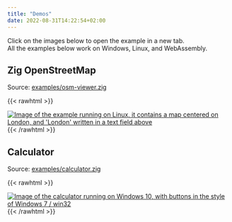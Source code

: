 ```yaml
---
title: "Demos"
date: 2022-08-31T14:22:54+02:00
---
```


Click on the images below to open the example in a new tab.  
All the examples below work on Windows, Linux, and WebAssembly.

## Zig OpenStreetMap
Source: [examples/osm-viewer.zig](https://github.com/capy-ui/capy/blob/master/examples/osm-viewer.zig)  

{{< rawhtml >}}
<div>
	<a href="/zig-osm/" target="_blank"><img alt="Image of the example running on Linux, it contains a map centered on London, and 'London' written in a text field above" src="/img/osm-viewer-gtk.png"></a>
</div>
{{< /rawhtml >}}

## Calculator
Source: [examples/calculator.zig](https://github.com/capy-ui/capy/blob/master/examples/calculator.zig)  

{{< rawhtml >}}
<div>
	<a href="/calculator/" target="_blank"><img alt="Image of the calculator running on Windows 10, with buttons in the style of Windows 7 / win32" src="/img/calculator-win32.png"></a>
</div>
{{< /rawhtml >}}

